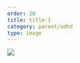 ```yaml
---
order: 20
title: title-1
category: parent/adhd
type: image
---
```


![](../../static/images/adhd.webp)